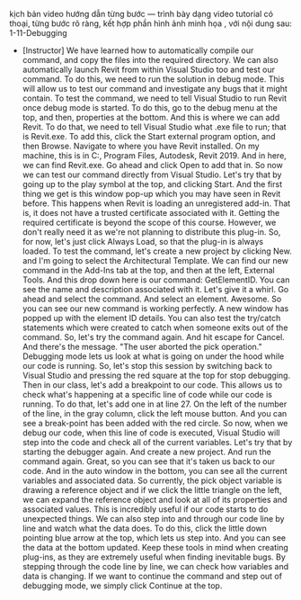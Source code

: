 kịch bản video hướng dẫn từng bước — trình bày dạng video tutorial có thoại, từng bước rõ ràng, kết hợp phần hình ảnh minh họa , với nội dung sau: 
1-11-Debugging
- [Instructor] We have learned how to automatically compile our command, and copy the files into the required directory. We can also automatically launch Revit from within Visual Studio too and test our command. To do this, we need to run the solution in debug mode. This will allow us to test our command and investigate any bugs that it might contain. To test the command, we need to tell Visual Studio to run Revit once debug mode is started. To do this, go to the debug menu at the top, and then, properties at the bottom. And this is where we can add Revit. To do that, we need to tell Visual Studio what .exe file to run; that is Revit.exe. To add this, click the Start external program option, and then Browse. Navigate to where you have Revit installed. On my machine, this is in C:, Program Files, Autodesk, Revit 2019. And in here, we can find Revit.exe. Go ahead and click Open to add that in. So now we can test our command directly from Visual Studio. Let's try that by going up to the play symbol at the top, and clicking Start. And the first thing we get is this window pop-up which you may have seen in Revit before. This happens when Revit is loading an unregistered add-in. That is, it does not have a trusted certificate associated with it. Getting the required certificate is beyond the scope of this course. However, we don't really need it as we're not planning to distribute this plug-in. So, for now, let's just click Always Load, so that the plug-in is always loaded. To test the command, let's create a new project by clicking New. and I'm going to select the Architectural Template. We can find our new command in the Add-Ins tab at the top, and then at the left, External Tools. And this drop down here is our command: GetElementID. You can see the name and description associated with it. Let's give it a whirl. Go ahead and select the command. And select an element. Awesome. So you can see our new command is working perfectly. A new window has popped up with the element ID details. You can also test the try/catch statements which were created to catch when someone exits out of the command. So, let's try the command again. And hit escape for Cancel. And there's the message. "The user aborted the pick operation." Debugging mode lets us look at what is going on under the hood while our code is running. So, let's stop this session by switching back to Visual Studio and pressing the red square at the top for stop debugging. Then in our class, let's add a breakpoint to our code. This allows us to check what's happening at a specific line of code while our code is running. To do that, let's add one in at line 27. On the left of the number of the line, in the gray column, click the left mouse button. And you can see a break-point has been added with the red circle. So now, when we debug our code, when this line of code is executed, Visual Studio will step into the code and check all of the current variables. Let's try that by starting the debugger again. And create a new project. And run the command again. Great, so you can see that it's taken us back to our code. And in the auto window in the bottom, you can see all the current variables and associated data. So currently, the pick object variable is drawing a reference object and if we click the little triangle on the left, we can expand the reference object and look at all of its properties and associated values. This is incredibly useful if our code starts to do unexpected things. We can also step into and through our code line by line and watch what the data does. To do this, click the little down pointing blue arrow at the top, which lets us step into. And you can see the data at the bottom updated. Keep these tools in mind when creating plug-ins, as they are extremely useful when finding inevitable bugs. By stepping through the code line by line, we can check how variables and data is changing. If we want to continue the command and step out of debugging mode, we simply click Continue at the top.